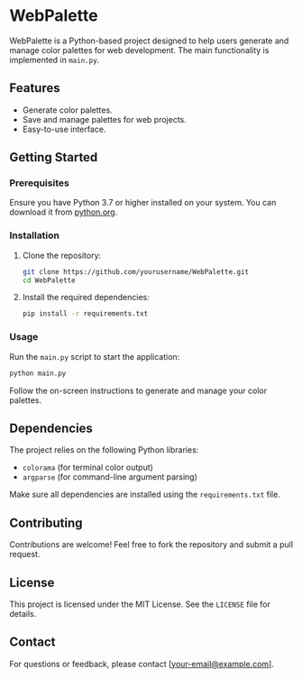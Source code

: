 # WebPalette

WebPalette is a Python-based project designed to help users generate and manage color palettes for web development. The main functionality is implemented in `main.py`.

## Features

- Generate color palettes.
- Save and manage palettes for web projects.
- Easy-to-use interface.

## Getting Started

### Prerequisites

Ensure you have Python 3.7 or higher installed on your system. You can download it from [python.org](https://www.python.org/).

### Installation

1. Clone the repository:
    ```bash
    git clone https://github.com/yourusername/WebPalette.git
    cd WebPalette
    ```

2. Install the required dependencies:
    ```bash
    pip install -r requirements.txt
    ```

### Usage

Run the `main.py` script to start the application:
```bash
python main.py
```

Follow the on-screen instructions to generate and manage your color palettes.

## Dependencies

The project relies on the following Python libraries:
- `colorama` (for terminal color output)
- `argparse` (for command-line argument parsing)

Make sure all dependencies are installed using the `requirements.txt` file.

## Contributing

Contributions are welcome! Feel free to fork the repository and submit a pull request.

## License

This project is licensed under the MIT License. See the `LICENSE` file for details.

## Contact

For questions or feedback, please contact [your-email@example.com].